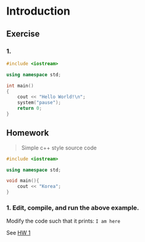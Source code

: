 # Introduction

## Exercise

### 1.

```cpp
#include <iostream>

using namespace std;

int main()
{
    cout << "Hello World!\n";
    system("pause");
    return 0;
}
```

## Homework

> Simple c++ style source code

```cpp
#include <iostream>

using namespace std;

void main(){
    cout << "Korea";
}
```

### 1. Edit, compile, and run the above example.

Modify the code such that it prints: `I am here`

See [HW 1](./hw01/main.cpp)
